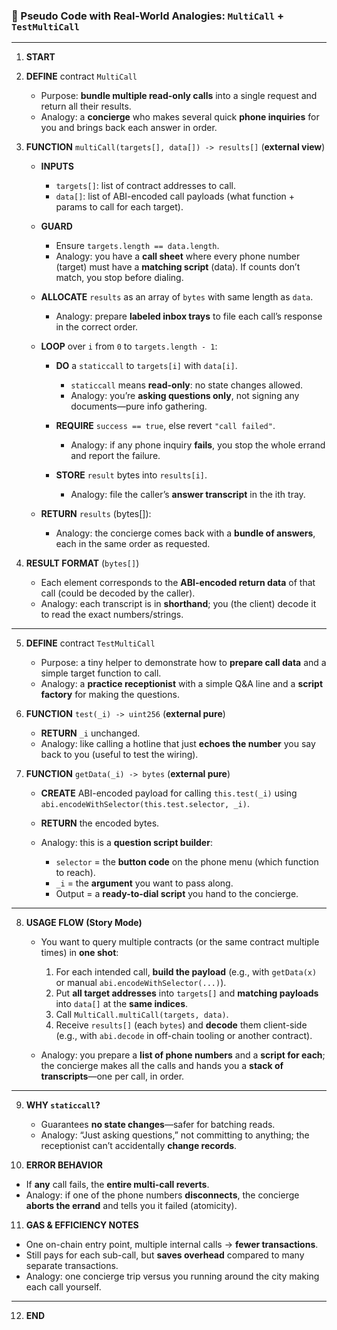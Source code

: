 ### 🧠 Pseudo Code with Real-World Analogies: `MultiCall` + `TestMultiCall`

---

1. **START**

2. **DEFINE** contract `MultiCall`

   - Purpose: **bundle multiple read-only calls** into a single request and return all their results.
   - Analogy: a **concierge** who makes several quick **phone inquiries** for you and brings back each answer in order.

3. **FUNCTION** `multiCall(targets[], data[]) -> results[]` (**external view**)

   - **INPUTS**

     - `targets[]`: list of contract addresses to call.
     - `data[]`: list of ABI-encoded call payloads (what function + params to call for each target).

   - **GUARD**

     - Ensure `targets.length == data.length`.
     - Analogy: you have a **call sheet** where every phone number (target) must have a **matching script** (data). If counts don’t match, you stop before dialing.

   - **ALLOCATE** `results` as an array of `bytes` with same length as `data`.

     - Analogy: prepare **labeled inbox trays** to file each call’s response in the correct order.

   - **LOOP** over `i` from `0` to `targets.length - 1`:

     - **DO** a `staticcall` to `targets[i]` with `data[i]`.

       - `staticcall` means **read-only**: no state changes allowed.
       - Analogy: you’re **asking questions only**, not signing any documents—pure info gathering.

     - **REQUIRE** `success == true`, else revert `"call failed"`.

       - Analogy: if any phone inquiry **fails**, you stop the whole errand and report the failure.

     - **STORE** `result` bytes into `results[i]`.

       - Analogy: file the caller’s **answer transcript** in the ith tray.

   - **RETURN** `results` (bytes\[]):

     - Analogy: the concierge comes back with a **bundle of answers**, each in the same order as requested.

4. **RESULT FORMAT** (`bytes[]`)

   - Each element corresponds to the **ABI-encoded return data** of that call (could be decoded by the caller).
   - Analogy: each transcript is in **shorthand**; you (the client) decode it to read the exact numbers/strings.

---

5. **DEFINE** contract `TestMultiCall`

   - Purpose: a tiny helper to demonstrate how to **prepare call data** and a simple target function to call.
   - Analogy: a **practice receptionist** with a simple Q\&A line and a **script factory** for making the questions.

6. **FUNCTION** `test(_i) -> uint256` (**external pure**)

   - **RETURN** `_i` unchanged.
   - Analogy: like calling a hotline that just **echoes the number** you say back to you (useful to test the wiring).

7. **FUNCTION** `getData(_i) -> bytes` (**external pure**)

   - **CREATE** ABI-encoded payload for calling `this.test(_i)` using `abi.encodeWithSelector(this.test.selector, _i)`.
   - **RETURN** the encoded bytes.
   - Analogy: this is a **question script builder**:

     - `selector` = the **button code** on the phone menu (which function to reach).
     - `_i` = the **argument** you want to pass along.
     - Output = a **ready-to-dial script** you hand to the concierge.

---

8. **USAGE FLOW (Story Mode)**

   - You want to query multiple contracts (or the same contract multiple times) in **one shot**:

     1. For each intended call, **build the payload** (e.g., with `getData(x)` or manual `abi.encodeWithSelector(...)`).
     2. Put **all target addresses** into `targets[]` and **matching payloads** into `data[]` at the **same indices**.
     3. Call `MultiCall.multiCall(targets, data)`.
     4. Receive `results[]` (each `bytes`) and **decode** them client-side (e.g., with `abi.decode` in off-chain tooling or another contract).

   - Analogy: you prepare a **list of phone numbers** and a **script for each**; the concierge makes all the calls and hands you a **stack of transcripts**—one per call, in order.

---

9. **WHY `staticcall`?**

   - Guarantees **no state changes**—safer for batching reads.
   - Analogy: “Just asking questions,” not committing to anything; the receptionist can’t accidentally **change records**.

10. **ERROR BEHAVIOR**

- If **any** call fails, the **entire multi-call reverts**.
- Analogy: if one of the phone numbers **disconnects**, the concierge **aborts the errand** and tells you it failed (atomicity).

11. **GAS & EFFICIENCY NOTES**

- One on-chain entry point, multiple internal calls → **fewer transactions**.
- Still pays for each sub-call, but **saves overhead** compared to many separate transactions.
- Analogy: one concierge trip versus you running around the city making each call yourself.

---

12. **END**

